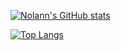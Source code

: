 [![Nolann's GitHub stats](https://github-readme-stats.vercel.app/api?username=NolannB14&show_icons=true&theme=dark)](https://github.com/NolannB14/github-readme-stats)

[![Top Langs](https://github-readme-stats.vercel.app/api/top-langs/?username=NolannB14&show_icons=true&theme=dark)](https://github.com/anuraghazra/github-readme-stats)
